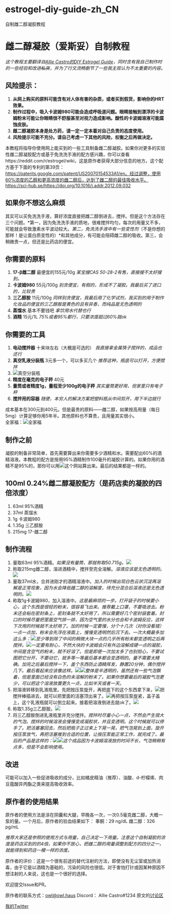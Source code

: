 # estrogel-diy-guide-zh_CN
自制雌二醇凝胶教程

# 雌二醇凝胶（爱斯妥）自制教程

*这个教程主要翻译自[Allie Castro的DIY Estrogel Guide](https://groups.io/g/MTFHRT/wiki/30843)，同时含有我自己制作时的一些经验和改进~~私货~~，并为了行文流畅删节了一些我主观认为不太重要的内容。*

## 风险提示：
1. **从网上购买的原料可能含有对人体有害的杂质，或者买到假货，影响你的HRT效果。**  
2. **制作过程中，吸入卡波姆980可能会造成呼吸道问题。眼睛接触到漂浮的卡波姆粉末可能让你眼睛很不舒服甚至对视力造成影响。酸性的卡波姆溶液可能腐蚀皮肤。**
3. **雌二醇凝胶本身是处方药，请一定一定本着对自己负责的态度使用。**
4. **风险提示可能不充分。请自己考虑一下其他的风险，权衡之后再做决定。**

本教程将指导你使用网上能买到的一些工具制备雌二醇凝胶。如果你对更多的实验性雌二醇凝胶配方或基于免洗洗手液的配方感兴趣，你可以查看https://reddit.com/r/estrogel/wiki，这是原作者获得大部分信息的地方。这个配方基于下面的专利的第39页：https://patents.google.com/patent/US20070154533A1/en。经过调整，使用60%浓度的乙醇和更高浓度的雌二醇后，达到了雌二醇的最佳吸收水平。https://sci-hub.se/https://doi.org/10.1016/j.addr.2012.09.032

## 如果你不想这么麻烦
其实可以买免洗洗手液，算好浓度直接把雌二醇倒进去，搅拌。但是这个方法存在三个问题。*第一，因为免洗洗手液的质地，很难搅拌均匀，每次的用量又不多，可能就会导致激素水平波动较大。*第二，免洗洗手液中有一些变性剂*（不是你想的那样！是让蛋白质变性的）*和其他成分，有可能会阻碍雌二醇的吸收。第三，会稍微贵一点，但还是比药店的便宜。

## 你需要的原料
1. **17-β雌二醇** 最便宜的155元/10g *某宝搜CAS 50-28-2有售，直接搜不太好搜到。* 
2. **卡波姆980** 55元/100g *别贪便宜，有假的，形成不了凝胶。我最后买了进口的，比较贵*
3. **三乙醇胺** 11元/100g *同样别贪便宜，我最后用了化学试剂，我买到的用于制作化妆品的便宜的三乙醇胺是黄色的且有异香，而纯品是无色透明的*
4. **蒸馏水** 基本不要钱吧 *拿饮用水代替也行*
5. **酒精** 15元/1L *75%或者95%都行，只要浓度超过60%就ok*

## 你需要的工具
1. **电动搅拌器** 十来块左右（大概是可选的） *我直接拿金属筷子搅拌的，成品也还行*
2. **真空乳液分装瓶** 3元多一个，可以多买几个 *推荐这种，瓶底可以打开，方便搅拌*
3. ![真空分装瓶](./estrogel_resources/%E5%88%86%E8%A3%85%E7%93%B6.jpg)
4. **精度在毫克的电子秤** 40元
5. **量筒或者精度1g，量程至少100g的电子秤** *其实量筒更好用，但家里只有电子秤*
6. **搅拌用的容器** *随便，本穷人的解决方案把塑料瓶从中间剪开，用下半边就行*

成本基本在300元到400元。但是最贵的原料——雌二醇，如果按高用量（每日5mg）计算足够你用5年半。其他原料也不算贵，且用量其实很小。  
全家福：![全家福](./estrogel_resources/%E5%85%A8%E5%AE%B6%E7%A6%8F%E5%B8%A6%E5%AD%97.jpg)

## 制作之前
凝胶的制备非常简单，首先需要算出来你需要多少酒精和水。需要配出60%的酒精溶液。本教程的配方是按用95%酒精制作100毫升的凝胶计算的。如果你用的酒精不是95%的，那你可以用![这个网站](https://ezcalc.me/alcohol-dilution-calculator/)算出来。最后的结果都是一样的。

## 100ml 0.24%雌二醇凝胶配方（是药店卖的凝胶的四倍浓度）
1. 63ml 95%酒精
2. 37ml 蒸馏水
3. 1g 卡波姆980
4. 1.35g 三乙醇胺
5. 215mg 17-雌二醇

## 制作流程
1. 量取63ml 95%酒精。*如果没有量筒，那就称取50.715g。*![](./estrogel_resources/%E9%85%92%E7%B2%BE.jpg)
2. 称取215mg雌二醇，溶进酒精中，搅拌至完全溶解。*溶液应该是无色透明的。*![](./estrogel_resources/%E9%9B%8C%E4%BA%8C%E9%86%87.jpg)
3. 量取37ml水，合并进刚才的酒精溶液中。*加入的时候出现白色云状沉淀再溶解是正常现象，因为水会降低雌二醇的溶解度，待充分混合后溶液还是无色透明的。*![](./estrogel_resources/%E6%B0%B4.jpg)
4. 称取1g卡波姆980，加入溶液中。*这是最麻烦的一步。打开袋子的时候要小心，这个东西是很轻的粉末，很容易飞出来。推荐戴上口罩，不要吸进去。粉末还会粘在密封条上，密封条就不太好用了，所以需要好几个密封袋套着。封口的时候尽量把里面空气排一排，因为空气里的水分也会和卡波姆反应，这样下次用的时候就不太好用了。加的时候一定要慢，分个十几次（对你没看错）一点一点加，粉末会先浮在液面上，慢慢变透明然后沉下去。一次大概最多加这么多：![](./estrogel_resources/%E4%B8%80%E6%AC%A1%E6%9C%80%E5%A4%9A%E5%8A%A0%E8%BF%99%E4%B9%88%E5%A4%9A.jpg)至少等到除了中间的稍微大块一点的几乎所有粉末都变透明之后再搅拌。![](./estrogel_resources/%E5%8F%AF%E4%BB%A5%E6%90%85%E6%8B%8C%E7%9A%84%E7%A8%8B%E5%BA%A6.jpg)一定要有耐心，不然大块的卡波姆会只有外边溶解成硬一点的凝胶，中间是含空气的粉末，就不好溶了。但是即使一次加太多了也别担心，不要试图把它分开，不要动它，就多等一等最后基本都会变透明的。量不需要太精确。加完之后最后搅拌一下，盖个东西防止酒精挥发，静置20分钟，偶尔搅拌几下。最后看起来应该像这样。![](./estrogel_resources/%E6%BA%B6%E8%A7%A3%E5%90%8E1.jpg)![](./estrogel_resources/%E6%BA%B6%E8%A7%A3%E5%90%8E2.jpg)整体是半透明的，虽然还有一些气泡飘着，但是里面已经没有白色的未溶解的粉末了。如果你想要最后的凝胶气泡更少，可以把这个溶液放置更久一点，比如半天或者一天。*
5. 把溶液转移到乳液瓶里。先把按压泵旋开，再把底下的这个东西拿下来，![](./estrogel_resources/%E6%8B%86%E5%BC%80%E4%B9%B3%E6%B6%B2%E7%93%B6%E7%9A%84%E5%BA%95%E9%83%A8.jpg)把搅拌棒插进去，就可以把里面的活塞顶出来了。![](./estrogel_resources/%E6%B4%BB%E5%A1%9E%E5%8F%AF%E4%BB%A5%E6%8D%85%E5%87%BA%E6%9D%A5.jpg)再把按压泵旋紧，盖子盖上，这个乳液瓶就可以倒立起来。接着把溶液倒进去就ok了。![](./estrogel_resources/%E5%80%92%E7%BD%AE%E4%B9%B3%E6%B6%B2%E7%93%B6.jpg)
6. 称取1.35g三乙醇胺。![](./estrogel_resources/%E4%B8%89%E4%B9%99%E9%86%87%E8%83%BA.jpg)
7. 将三乙醇胺倒进乳液瓶里并充分搅拌。*搅拌时尽量小心一点，不然会产生很大的气泡。搅拌的时候溶液会慢慢变成凝胶状，并且变透明。这个时候就可以停手了。把活塞塞回去，然后把瓶子正过来上下晃一晃，把气泡晃到上面，旋开按压泵放气，再把活塞推到合适的位置，让按压泵能正常工作，就完成了。最后的产品是这样的：![](./estrogel_resources/%E6%9C%80%E7%BB%88%E4%BA%A7%E7%89%A91.jpg)![](./estrogel_resources/%E6%9C%80%E7%BB%88%E4%BA%A7%E7%89%A92.jpg)这个成品因为卡波姆溶液放的时间不长，气泡稍稍有点多，但是不会影响使用。*

## 改进
可能可以加入一些促进吸收的成分，比如橘皮精油（推荐）、油酸、d-柠檬烯、肉豆蔻酸异丙酯之类来提高吸收效率。

## 原作者的使用结果

原作者的使用方法是涂在阴囊和大腿，早晚各一次，一次0.5毫克雌二醇，大概一泵的量。一个月后，原作者的验血结果如下：
睾酮：29 ng/dL
雌二醇：326 pg/mL

*推荐大家还是参照[]([mtf.wiki](https://mtf.wiki/zh-cn/docs/medicine/estrogen/gel/))的使用方式与用量，自己决定一下用量。注意这个自制凝胶的浓度是药店买到的的4倍，如果你不放心，把雌二醇的用量调整到配方的四分之一，就能得到和药店一模一样的浓度。*

原作者的评价：这是一个很有前途的替代注射的方法，即使没有无尘室或加热消毒，由于它是以酒精为基础的，污染的风险也很低。对于害怕打针或因某种原因不想注射的人来说，这也是一个很好的选择。

欢迎提交Issue和PR。

原作者的联系方式：owl@owl.haus
Discord： Allie Castro#1234
原文的[讨论区](https://groups.io/g/MTFHRT/topic/wiki_article_about_estrogel/93220481)

[我的Twitter](https://twitter.com/Celes_tium)
